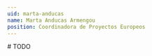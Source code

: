 ```yaml
---
uid: marta-anducas
name: Marta Anducas Armengou
position: Coordinadora de Proyectos Europeos
---
```

\# TODO
